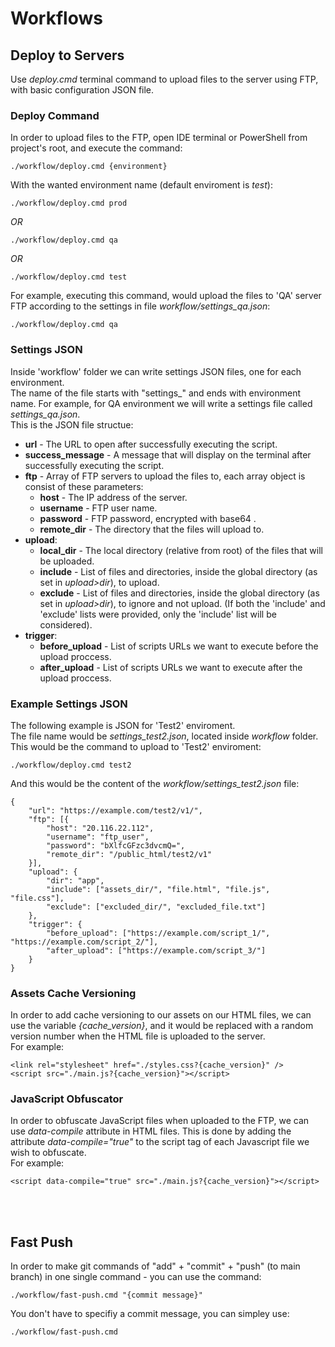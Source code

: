 # Workflows

## Deploy to Servers
Use *deploy.cmd* terminal command to upload files to the server using FTP, with basic configuration JSON file.

### Deploy Command 
In order to upload files to the FTP, open IDE terminal or PowerShell from project's root, and execute the command:
```
./workflow/deploy.cmd {environment}
```
With the wanted environment name (default enviroment is *test*):<br />
```
./workflow/deploy.cmd prod
```
*OR*<br />
```
./workflow/deploy.cmd qa
```
*OR*<br />
```
./workflow/deploy.cmd test
```

For example, executing this command, would upload the files to 'QA' server FTP according to the settings in file *workflow/settings_qa.json*:
```
./workflow/deploy.cmd qa
```

### Settings JSON 

Inside 'workflow' folder we can write settings JSON files, one for each environment.<br />
The name of the file starts with "settings_" and ends with environment name. For example, for QA environment we will write a settings file called *settings_qa.json*.<br />
This is the JSON file structue:

- **url** - The URL to open after successfully executing the script.
- **success_message** - A message that will display on the terminal after successfully executing the script.
- **ftp** - Array of FTP servers to upload the files to, each array object is consist of these parameters:
   - **host** - The IP address of the server.
   - **username** - FTP user name.
   - **password** - FTP password, encrypted with base64 .
   - **remote_dir** - The directory that the files will upload to.
- **upload**:
   - **local_dir** - The local directory (relative from root) of the files that will be uploaded.
   - **include** - List of files and directories, inside the global directory (as set in *upload>dir*), to upload.
   - **exclude** - List of files and directories, inside the global directory (as set in *upload>dir*), to ignore and not upload. (If both the 'include' and 'exclude' lists were provided, only the 'include' list will be considered).
- **trigger**:
    - **before_upload** - List of scripts URLs we want to execute before the upload proccess.
    - **after_upload** - List of scripts URLs we want to execute after the upload proccess.
### Example Settings JSON

The following example is JSON for 'Test2' enviroment.<br />
The file name would be *settings_test2.json*, located inside *workflow* folder.<br />
This would be the command to upload to 'Test2' enviroment:
```
./workflow/deploy.cmd test2
```
And this would be the content of the *workflow/settings_test2.json* file:<br />
```
{
    "url": "https://example.com/test2/v1/",
    "ftp": [{
        "host": "20.116.22.112",
        "username": "ftp_user",
        "password": "bXlfcGFzc3dvcmQ=",
        "remote_dir": "/public_html/test2/v1"
    }],
    "upload": {
        "dir": "app",
        "include": ["assets_dir/", "file.html", "file.js", "file.css"],
        "exclude": ["excluded_dir/", "excluded_file.txt"]
    },
    "trigger": {
        "before_upload": ["https://example.com/script_1/", "https://example.com/script_2/"],
        "after_upload": ["https://example.com/script_3/"]
    }
}
```

### Assets Cache Versioning

In order to add cache versioning to our assets on our HTML files, we can use the variable *{cache_version}*, and it would be replaced with a random version number  when the HTML file is uploaded to the server.<br />
For example:
```
<link rel="stylesheet" href="./styles.css?{cache_version}" />
<script src="./main.js?{cache_version}"></script>
```

### JavaScript Obfuscator

In order to obfuscate JavaScript files when uploaded to the FTP, we can use *data-compile* attribute in HTML files. This is done by adding the attribute *data-compile="true"* to the script tag of each Javascript file we wish to obfuscate.<br />
For example:<br />
```
<script data-compile="true" src="./main.js?{cache_version}"></script>
```
<br /><br />
## Fast Push

In order to make git commands of "add" + "commit" + "push" (to main branch) in one single command - you can use the command:
```
./workflow/fast-push.cmd "{commit message}"
```
You don't have to specifiy a commit message, you can simpley use:
```
./workflow/fast-push.cmd
```
